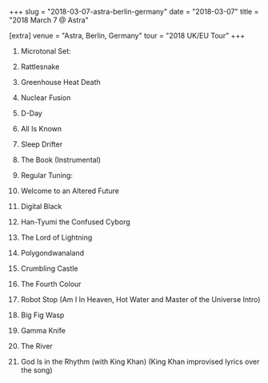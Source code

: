 +++
slug = "2018-03-07-astra-berlin-germany"
date = "2018-03-07"
title = "2018 March 7 @ Astra"

[extra]
venue = "Astra, Berlin, Germany"
tour = "2018 UK/EU Tour"
+++


 1. Microtonal Set:
 2. Rattlesnake

 3. Greenhouse Heat Death

 4. Nuclear Fusion

 5. D-Day

 6. All Is Known

 7. Sleep Drifter

 8. The Book
    (Instrumental)

 9. Regular Tuning:
10. Welcome to an Altered Future

11. Digital Black

12. Han-Tyumi the Confused Cyborg

13. The Lord of Lightning

14. Polygondwanaland

15. Crumbling Castle

16. The Fourth Colour

17. Robot Stop
    (Am I In Heaven, Hot Water and Master of the Universe Intro)

18. Big Fig Wasp

19. Gamma Knife

20. The River

21. God Is in the Rhythm
    (with King Khan) (King Khan improvised lyrics over the song)



